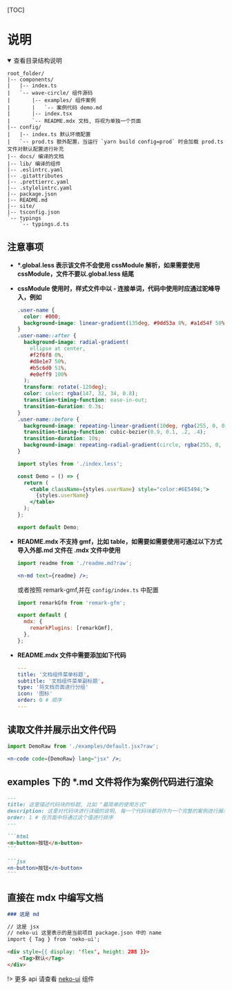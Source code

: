 [TOC]

# 说明

<details open>
  <summary>查看目录结构说明</summary>

```treeview
root_folder/
|-- components/
|   |-- index.ts
|   `-- wave-circle/ 组件源码
|       |-- examples/ 组件案例
|       |   `-- 案例代码 demo.md
|       |-- index.tsx
|       `-- README.mdx 文档, 将视为单独一个页面
|-- config/
|   |-- index.ts 默认环境配置
|   `-- prod.ts 额外配置，当运行 `yarn build config=prod` 时会加载 prod.ts 文件对默认配置进行补充
|-- docs/ 编译的文档
|-- lib/ 编译的组件
|-- .eslintrc.yaml
|-- .gitattributes
|-- .prettierrc.yaml
|-- .stylelintrc.yaml
|-- package.json
|-- README.md
|-- site/
|-- tsconfig.json
`-- typings
    `-- typings.d.ts
```

</details>

## 注意事项

- **\*.global.less 表示该文件不会使用 cssModule 解析，如果需要使用 cssModule，文件不要以.global.less 结尾**

- **cssModule 使用时，样式文件中以 - 连接单词，代码中使用时应通过驼峰导入，例如**

  ```css
  .user-name {
    color: #000;
    background-image: linear-gradient(135deg, #9dd53a 0%, #a1d54f 50%, #80c217 51%, #7cbc0a 100%);
  }
  .user-name::after {
    background-image: radial-gradient(
      ellipse at center,
      #f2f6f8 0%,
      #d8e1e7 50%,
      #b5c6d0 51%,
      #e0eff9 100%
    );
    transform: rotate(-120deg);
    color: color: rgba(147, 32, 34, 0.8);
    transition-timing-function: ease-in-out;
    transition-duration: 0.3s;
  }
  .user-name::before {
    background-image: repeating-linear-gradient(10deg, rgba(255, 0, 0, 0), rgba(255, 0, 0, 1) 10px, rgba(255, 0, 0, 0) 20px);
    transition-timing-function: cubic-bezier(0.9, 0.1, .2, .4);
    transition-duration: 10s;
    background-image: repeating-radial-gradient(circle, rgba(255, 0, 0, 0), rgba(255, 0, 0, 1) 10px, rgba(255, 0, 0, 0) 20px);
  }
  ```

  ```jsx
  import styles from './index.less';

  const Demo = () => {
    return (
      <table className={styles.userName} style="color:#6E5494;">
        {styles.userName}
      </table>
    );
  };

  export default Demo;
  ```

- **README.mdx 不支持 gmf，比如 table，如需要如需要使用可通过以下方式导入外部.md 文件在 .mdx 文件中使用**

  ```jsx
  import readme from './readme.md?raw';

  <n-md text={readme} />;
  ```

  或者按照 remark-gmf,并在 `config/index.ts` 中配置

  ```js
  import remarkGfm from 'remark-gfm';

  export default {
    mdx: {
      remarkPlugins: [remarkGmf],
    },
  };
  ```

- **README.mdx 文件中需要添加如下代码**

  ```yaml
  ---
  title: '文档组件菜单标题',
  subtitle: '文档组件菜单副标题',
  type: '将文档页面进行分组'
  icon: '图标'
  order: 0 # 顺序
  ---
  ```

## 读取文件并展示出文件代码

```jsx
import DemoRaw from './examples/default.jsx?raw';

<n-code code={DemoRaw} lang="jsx" />;
```

## examples 下的 \*.md 文件将作为案例代码进行渲染

````md
---
title: 这里描述代码块的标题, 比如 "最简单的使用方式"
description: 这里对代码块进行详细的说明, 每一个代码块都将作为一个完整的案例进行展示,并且可以直接在页面上修改实时渲染
order: 1 # 在页面中将通过这个值进行排序
---

```html
<n-button>按钮</n-button>
```

```jsx
<n-button>按钮</n-button>
```
````

## 直接在 mdx 中编写文档

```md
### 这是 md

// 这是 jsx
// neko-ui 这里表示的是当前项目 package.json 中的 name
import { Tag } from 'neko-ui';

<div style={{ display: 'flex', height: 288 }}>
    <Tag>默认</Tag>
</div>
```

!> 更多 api 请查看 [neko-ui](https://monako97.github.io/neko-ui) 组件
